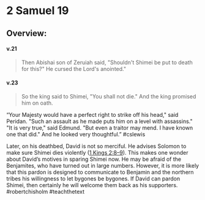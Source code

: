 # 2 Samuel 19

## Overview:


#### v.21
>Then Abishai son of Zeruiah said, "Shouldn't Shimei be put to death for this?" He cursed the Lord's anointed."

#### v.23
>So the king said to Shimei, "You shall not die." And the king promised him on oath.

“Your Majesty would have a perfect right to strike off his head," said Peridan. "Such an assault as he made puts him on a level with assassins."  
"It is very true," said Edmund. "But even a traitor may mend. I have known one that did." And he looked very thoughtful.”
#cslewis 

 Later, on his deathbed, David is not so merciful. He advises Solomon to make sure Shimei dies violently ([1 Kings 2:8–9](1Kings2#v.8)). This makes one wonder about David’s motives in sparing Shimei now. He may be afraid of the Benjamites, who have turned out in large numbers. However, it is more likely that this pardon is designed to communicate to Benjamin and the northern tribes his willingness to let bygones be bygones. If David can pardon Shimei, then certainly he will welcome them back as his supporters.
 #robertchisholm #teachthetext 


